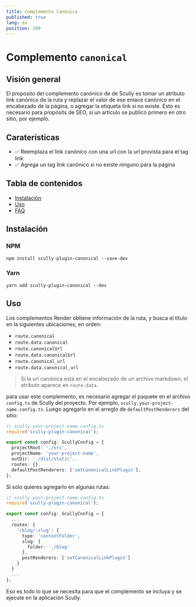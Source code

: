 ```yaml
---
title: Complemento Canónico
published: true
lang: es
position: 100
---
```


# Complemento `canonical`

<div class="docs-link_table">
  <a class="homepage" href="https://github.com/pjlamb12/scully-plugin-canonical"></a>
  <a class="repository" href="https://github.com/pjlamb12/scully-plugin-canonical"></a>
</div>

## Visión general

El proposito del complemento canónico de de Scully es tomar un atributo link canónico de la ruta y replazar el valor de ese enlace canónico en el encabezado de la página, o agregar la etiqueta link si no existe. Esto es necesario para propósits de SEO, si un artículo se publicó primero en otro sitio, por ejemplo.

## Caraterísticas

- ✅ Reemplaza el link canónico con una url con la url provista para el tag link
- ✅ Agrega un tag link canónico si no existe ninguno para la página

## Tabla de contenidos

- [Instalación](#Instalación)
- [Uso](#uso)
- [FAQ](#faq)

## Instalación

### NPM

`npm install scully-plugin-canonical --save-dev`

### Yarn

`yarn add scully-plugin-canonical --dev`

## Uso

Los complementos Render obtiene información de la ruta, y busca el título en la siguientes ubicaciones, en orden:

- `route.canonical`
- `route.data.canonical`
- `route.canonicalUrl`
- `route.data.canonicalUrl`
- `route.canonical_url`
- `route.data.canonical_url`

> Si la url canónica está en el encabezado de un archivo markdown, el atributo aparece en `route.data`.

para usar este complemento, es necesario agregar el paquete en el archivo `config.ts` de Scully del proyecto. Por ejemplo, `scully.your-project-name.config.ts`.
Luego agregarlo en el arreglo de `defaultPostRenderers` del sitio:

```ts
// scully.your-project-name.config.ts
require('scully-plugin-canonical');

export const config: ScullyConfig = {
  projectRoot: './src',
  projectName: 'your-project-name',
  outDir: './dist/static',
  routes: {},
  defaultPostRenderers: ['setCanonicalLinkPlugin'],
};
```

Si sólo quieres agregarlo en algunas rutas:

```ts
// scully.your-project-name.config.ts
require('scully-plugin-canonical');

export const config: ScullyConfig = {
  ...
  routes: {
    '/blog/:slug': {
      type: 'contentFolder',
      slug: {
        folder: './blog'
      },
      postRenderers: ['setCanonicalLinkPlugin']
    }
  }
  ...
};
```

Eso es todo lo que se necesita para que el complemento se incluya y se ejecute en la aplicación Scully.
